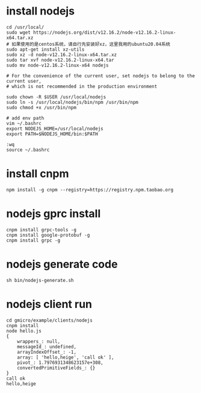 # install nodejs

    cd /usr/local/
    sudo wget https://nodejs.org/dist/v12.16.2/node-v12.16.2-linux-x64.tar.xz
    # 如果使用的是centos系统，请自行先安装好xz，这里我用的ubuntu20.04系统
    sudo apt-get install xz-utils
    sudo xz -d node-v12.16.2-linux-x64.tar.xz
    sudo tar xvf node-v12.16.2-linux-x64.tar
    sudo mv node-v12.16.2-linux-x64 nodejs
    
    # For the convenience of the current user, set nodejs to belong to the current user,
    # which is not recommended in the production environment

    sudo chown -R $USER /usr/local/nodejs
    sudo ln -s /usr/local/nodejs/bin/npm /usr/bin/npm
    sudo chmod +x /usr/bin/npm
    
    # add env path
    vim ~/.bashrc 
    export NODEJS_HOME=/usr/local/nodejs
    export PATH=$NODEJS_HOME/bin:$PATH
    
    :wq
    source ~/.bashrc

# install cnpm

    npm install -g cnpm --registry=https://registry.npm.taobao.org

# nodejs gprc install

    cnpm install grpc-tools -g
    cnpm install google-protobuf -g
    cnpm install grpc -g

# nodejs generate code

    sh bin/nodejs-generate.sh

# nodejs client run

    cd gmicro/example/clients/nodejs
    cnpm install
    node hello.js
    {
        wrappers_: null,
        messageId_: undefined,
        arrayIndexOffset_: -1,
        array: [ 'hello,heige', 'call ok' ],
        pivot_: 1.7976931348623157e+308,
        convertedPrimitiveFields_: {}
    }
    call ok
    hello,heige
